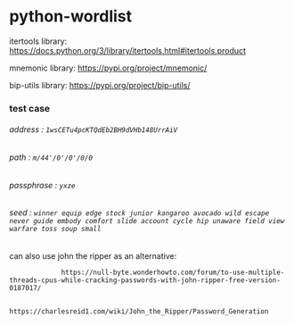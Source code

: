 # python-wordlist

itertools library: https://docs.python.org/3/library/itertools.html#itertools.product

mnemonic library: https://pypi.org/project/mnemonic/

bip-utils library: https://pypi.org/project/bip-utils/


### test case
###### address : `1wsCETu4pcKTQdEb2BH9dVHb148UrrAiV` 
###### path : `m/44'/0'/0'/0/0`
###### passphrase : `yxze`
###### seed : `winner equip edge stock junior kangaroo avocado wild escape never guide embody comfort slide account cycle hip unaware field view warfare toss soup small`



can also use john the ripper as an alternative: 

                 https://null-byte.wonderhowto.com/forum/to-use-multiple-threads-cpus-while-cracking-passwords-with-john-ripper-free-version-0187017/

                 https://charlesreid1.com/wiki/John_the_Ripper/Password_Generation
